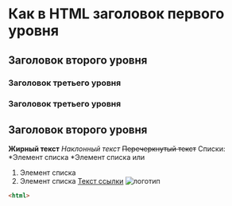 # Как в HTML заголовок первого уровня
## Заголовок второго уровня
### Заголовок третьего уровня
### Заголовок третьего уровня
## Заголовок второго уровня
**Жирный текст**
*Наклонный текст*
~~Перечеркнутый текст~~
Списки:
*Элемент списка
*Элемент списка
или
1. Элемент списка
1. Элемент списка
[Текст ссылки](url-адрес)
![логотип](url-изобображения)
```html
<html>
